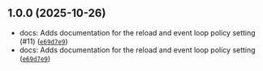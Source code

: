 
## 1.0.0 (2025-10-26)

- docs: Adds documentation for the reload and event loop policy setting (#11) ([`e69d7e9`](https://github.com/oxiliere/django-nats-consumer/commit/e69d7e9f74fd1143fa70ce598f2b616b206ffe2d))
- docs: Adds documentation for the reload and event loop policy setting ([`e69d7e9`](https://github.com/oxiliere/django-nats-consumer/commit/e69d7e9f74fd1143fa70ce598f2b616b206ffe2d))
